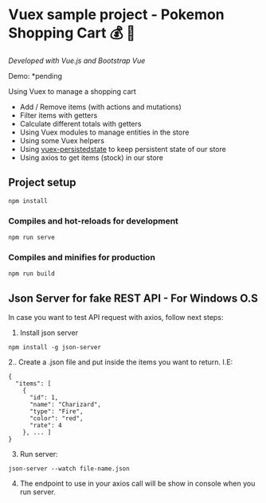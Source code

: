 # Vuex sample project - Pokemon Shopping Cart :moneybag: :money_with_wings:
*Developed with Vue.js and Bootstrap Vue*

Demo: *pending

Using Vuex to manage a shopping cart
* Add / Remove items (with actions and mutations)
* Filter items with getters
* Calculate different totals with getters
* Using Vuex modules to manage entities in the store
* Using some Vuex helpers
* Using [vuex-persistedstate](https://www.npmjs.com/package/vuex-persistedstate) to keep persistent state of our store
* Using axios to get items (stock) in our store


## Project setup
```
npm install
```

### Compiles and hot-reloads for development
```
npm run serve
```

### Compiles and minifies for production
```
npm run build
```

## Json Server for fake REST API - For Windows O.S
In case you want to test API request with axios, follow next steps:
1. Install json server
```
npm install -g json-server
```
2.. Create a .json file and put inside the items you want to return. I.E:
```
{
  "items": [
    {
      "id": 1,
      "name": "Charizard",
      "type": "Fire", 
      "color": "red",
      "rate": 4
    }, ... ]
}
```
3. Run server:
```
json-server --watch file-name.json
```
4. The endpoint to use in your axios call will be show in console when you run server.



